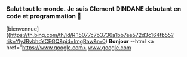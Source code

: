 ### Salut tout le monde. Je suis Clement DINDANE debutant en code et programmation 👋
[bienvennue]((https://th.bing.com/th/id/R.15077c7b3736a1bb7ee572d3c164fb55?rik=YlyJRvbhoYCEGQ&pid=ImgRaw&r=0)
<b>Bonjour</b>
--html
<a href="https://www.google.com> www.google.com </a>
<!--
**clemsddn/clemsddn** is a ✨ _special_ ✨ repository because its `README.md` (this file) appears on your GitHub profile.

Here are some ideas to get you started:

- 🔭 I’m currently working on ...
- 🌱 I’m currently learning ...
- 👯 I’m looking to collaborate on ...
- 🤔 I’m looking for help with ...
- 💬 Ask me about ...
- 📫 How to reach me: ...
- 😄 Pronouns: ...
- ⚡ Fun fact: ...
-->
